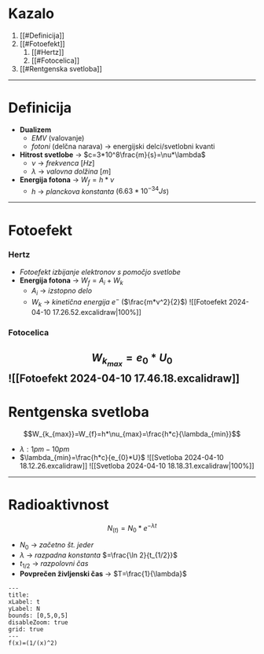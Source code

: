 # Kazalo
1. [[#Definicija]]
2. [[#Fotoefekt]]
	1. [[#Hertz]]
	2. [[#Fotocelica]]
3. [[#Rentgenska svetloba]]
---
# Definicija
- **Dualizem**
	- *EMV* (valovanje)
	- *fotoni* (delčna narava) -> energijski delci/svetlobni kvanti
- **Hitrost svetlobe** -> $c=3*10^8\frac{m}{s}=\nu*\lambda$
	- $\nu$ -> *frekvenca* \[$Hz$]
	- $\lambda$ -> *valovna dolžina* \[$m$]
- **Energija fotona** -> $W_{f}=h*\nu$
	- $h$ -> *planckova konstanta* ($6.63*10^{-34} Js$)
---
# Fotoefekt
### Hertz
- *Fotoefekt izbijanje elektronov s pomočjo svetlobe*
- **Energija fotona** -> $W_{f}=A_{i}+W_{k}$
	- $A_i$ -> *izstopno delo*
	- $W_k$ -> *kinetična energija* $e^{-}$ ($\frac{m*v^2}{2}$)
![[Fotoefekt 2024-04-10 17.26.52.excalidraw|100%]]
### Fotocelica
$$W_{k_{max}}=e_{0}*U_{0}$$
 ![[Fotoefekt 2024-04-10 17.46.18.excalidraw]]
---
# Rentgenska svetloba
$$W_{k_{max}}=W_{f}=h*\nu_{max}=\frac{h*c}{\lambda_{min}}$$
- $\lambda : 1pm - 10pm$
- $\lambda_{min}=\frac{h*c}{e_{0}*U}$
![[Svetloba 2024-04-10 18.12.26.excalidraw]]
![[Svetloba 2024-04-10 18.18.31.excalidraw|100%]]

---
# Radioaktivnost
$$N_{(t)}=N_{0}*e^{-\lambda t}$$
- $N_{0}$ -> *začetno št. jeder*
- $\lambda$ -> *razpadna konstanta* $=\frac{\ln 2}{t_{1/2}}$
- $t_{1/2}$ -> *razpolovni čas*
- **Povprečen življenski čas** -> $T=\frac{1}{\lambda}$
```functionplot
---
title: 
xLabel: t
yLabel: N
bounds: [0,5,0,5]
disableZoom: true
grid: true
---
f(x)=(1/(x)^2)
```
